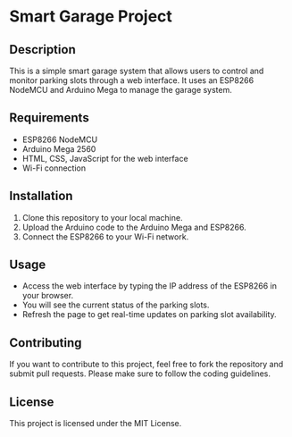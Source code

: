 # Smart Garage Project

## Description
This is a simple smart garage system that allows users to control and monitor parking slots through a web interface. It uses an ESP8266 NodeMCU and Arduino Mega to manage the garage system.

## Requirements
- ESP8266 NodeMCU
- Arduino Mega 2560
- HTML, CSS, JavaScript for the web interface
- Wi-Fi connection

## Installation
1. Clone this repository to your local machine.
2. Upload the Arduino code to the Arduino Mega and ESP8266.
3. Connect the ESP8266 to your Wi-Fi network.

## Usage
- Access the web interface by typing the IP address of the ESP8266 in your browser.
- You will see the current status of the parking slots.
- Refresh the page to get real-time updates on parking slot availability.

## Contributing
If you want to contribute to this project, feel free to fork the repository and submit pull requests. Please make sure to follow the coding guidelines.

## License
This project is licensed under the MIT License.
